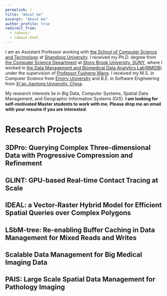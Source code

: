 ```yaml
---
permalink: /
title: "About me"
excerpt: "About me"
author_profile: true
redirect_from: 
  - /about/
  - /about.html
---
```


I am an Assistant Professor working with [the School of Computer Science and Technology](https://www.cs.sdu.edu.cn/) at [Shandong University](https://www.sdu.edu.cn/). I received my Ph.D. degree from [the Computer Science Department](https://www.cs.stonybrook.edu/) at [Stony Brook University, SUNY](https://www.stonybrook.edu/), where I worked in [the Data Management and Biomedical Data Analytics Lab(BMIDB)](http://bmidb.cs.stonybrook.edu/) under the supervision of [Professor Fusheng Wang](https://www3.cs.stonybrook.edu/~fuswang/). I received my M.S. in Computer Science from [Emory University](https://www.cs.emory.edu/home/) and B.E. in Software Engineering from [Xi'an Jiaotong University, China](http://se.xjtu.edu.cn/). 

My research interests lie in Big Data, Computer Systems, Spatial Data Management, and Geographic Information Systems (GIS). **I am looking for self-motivated Master students to work with me. Please drop me an email with your resume if you are interested.**


# Research Projects

## 3DPro: Querying Complex Three-dimensional Data with Progressive Compression and Refinement			     

## GLINT: GPU-based Real-time Contact Tracing at Scale  	       

## IDEAL: a Vector-Raster Hybrid Model for Efficient Spatial Queries over Complex Polygons		     

## LSbM-tree: Re-enabling Buffer Caching in Data Management for Mixed Reads and Writes

## Scalable Data Management for Big Medical Imaging Data		 	   

## PAIS: Large Scale Spatial Data Management for Pathology Imaging        	   


